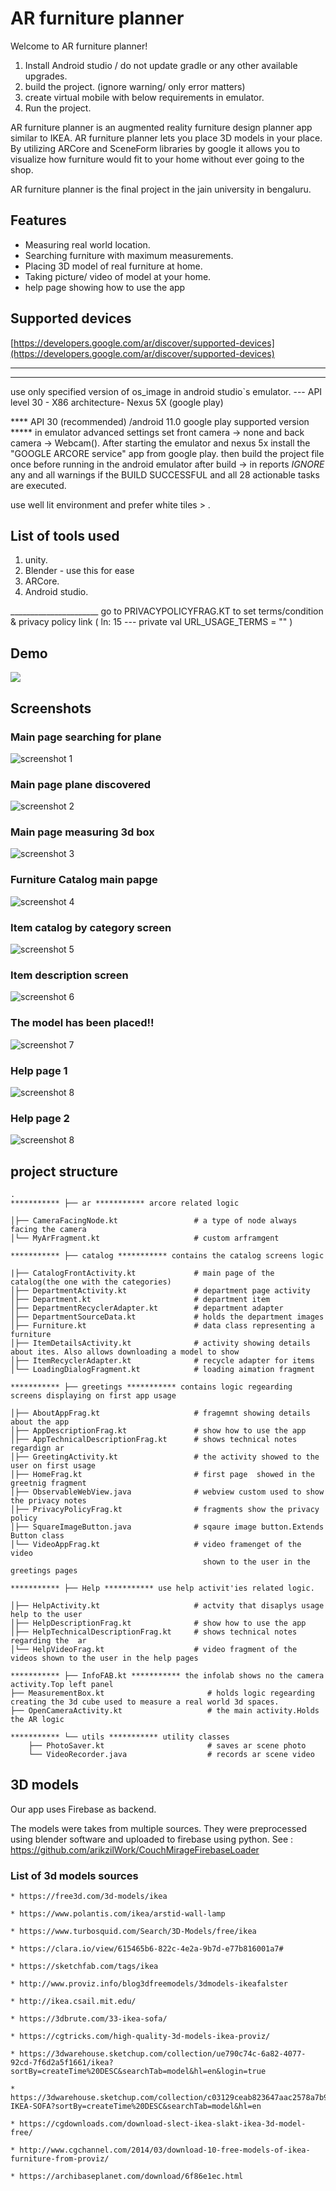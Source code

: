 # AR furniture planner

 Welcome to AR furniture planner!

1. Install Android studio / do not update gradle or any other available upgrades.
2. build the project. (ignore warning/ only error matters)
3. create virtual mobile with below requirements in emulator.
4. Run the project. 


AR furniture planner is an augmented reality furniture design planner app similar to IKEA.
AR furniture planner lets you place 3D models in your place.
By utilizing ARCore and SceneForm libraries by google it allows you to visualize how furniture would fit 
to your home without ever going to the shop.

AR furniture planner is the final project in the jain university in bengaluru.

## Features
- Measuring real world  location.
- Searching furniture with  maximum measurements.
- Placing 3D model of real furniture at home.
- Taking picture/ video of model at your home.
- help page showing how to use the app

## Supported devices
[https://developers.google.com/ar/discover/supported-devices](https://developers.google.com/ar/discover/supported-devices)
 ________________  ___________  _  _____________   _________________ ____________________  _____ _______
 ______________ ________  ____ _____ ___ _ _ _________ ___________ ____________ ______ ________ _______

use only specified version of os_image in android studio`s emulator.
--- API level 30 - X86 architecture- Nexus 5X (google play)

**** API 30 (recommended) /android 11.0 google play supported version ***** 
in emulator advanced settings set front camera -> none and back camera -> Webcam().
After starting the emulator and nexus 5x install the "GOOGLE ARCORE service" app from google play.
then build the project file once before running in the android emulator after build -> in reports 
*IGNORE* any and all warnings if the BUILD SUCCESSFUL and all 28 actionable tasks are executed.

use well lit environment and prefer white tiles > .

## List of tools used

1. unity.
2. Blender - use this for ease
3. ARCore.
4. Android studio.

______________________ go to PRIVACYPOLICYFRAG.KT to set terms/condition & privacy policy link ( ln: 15 --- private val URL_USAGE_TERMS = "<link>" )


## Demo
![](docs/images/demo_1.gif)

## Screenshots

### Main page searching for plane
![screenshot 1](docs/images/screenshot_1.jpeg)
### Main page plane discovered
![screenshot 2](docs/images/screenshot_2.jpeg)
### Main page measuring 3d box
![screenshot 3](docs/images/screenshot_3.jpeg)
### Furniture Catalog main papge
![screenshot 4](docs/images/screenshot_4.jpeg)
### Item catalog by category screen
![screenshot 5](docs/images/screenshot_5.jpeg)
### Item description screen
![screenshot 6](docs/images/screenshot_6.jpeg)
### The model has been placed!!
![screenshot 7](docs/images/screenshot_7.jpeg)
### Help page 1
![screenshot 8](docs/images/screenshot_8.jpeg)
### Help page 2
![screenshot 8](docs/images/screenshot_9.jpeg)



## project structure
```
.
*********** ├── ar *********** arcore related logic

│├── CameraFacingNode.kt                 # a type of node always facing the camera
│└── MyArFragment.kt                     # custom arframgent 

*********** ├── catalog *********** contains the catalog screens logic

|├── CatalogFrontActivity.kt             # main page of the catalog(the one with the categories)
│├── DepartmentActivity.kt               # department page activity
│├── Department.kt                       # department item 
│├── DepartmentRecyclerAdapter.kt        # department adapter
│├── DepartmentSourceData.kt             # holds the department images
│├── Furniture.kt                        # data class representing a furniture
│├── ItemDetailsActivity.kt              # activity showing details about ites. Also allows downloading a model to show
│├── ItemRecyclerAdapter.kt              # recycle adapter for items
│└── LoadingDialogFragment.kt            # loading aimation fragment

*********** ├── greetings *********** contains logic regearding screens displaying on first app usage

│├── AboutAppFrag.kt                     # fragemnt showing details about the app
│├── AppDescriptionFrag.kt               # show how to use the app
│├── AppTechnicalDescriptionFrag.kt      # shows technical notes regardign ar
│├── GreetingActivity.kt                 # the activity showed to the user on first usage
│├── HomeFrag.kt                         # first page  showed in the greetnig fragment
│├── ObservableWebView.java              # webview custom used to show the privacy notes
│├── PrivacyPolicyFrag.kt                # fragments show the privacy policy
│├── SquareImageButton.java              # sqaure image button.Extends Button class
│└── VideoAppFrag.kt                     # video framenget of the video 
                                           shown to the user in the greetings pages

*********** ├── Help *********** use help activit'ies related logic.

│├── HelpActivity.kt                     # actvity that disaplys usage help to the user
│├── HelpDescriptionFrag.kt              # show how to use the app
│├── HelpTechnicalDescriptionFrag.kt     # shows technical notes regarding the  ar
│└── HelpVideoFrag.kt                    # video fragment of the videos shown to the user in the help pages

*********** ├── InfoFAB.kt *********** the infolab shows no the camera activity.Top left panel
├── MeasurementBox.kt                       # holds logic regearding creating the 3d cube used to measure a real world 3d spaces.
├── OpenCameraActivity.kt                   # the main activity.Holds the AR logic

*********** └── utils *********** utility classes
    ├── PhotoSaver.kt                       # saves ar scene photo
    └── VideoRecorder.java                  # records ar scene video
```

## 3D models
Our app uses Firebase as backend.

The models were takes from multiple sources.
They were preprocessed using blender software and uploaded to firebase using python.
See : https://github.com/arikzilWork/CouchMirageFirebaseLoader

### List of 3d models sources
    * https://free3d.com/3d-models/ikea

    * https://www.polantis.com/ikea/arstid-wall-lamp

    * https://www.turbosquid.com/Search/3D-Models/free/ikea

    * https://clara.io/view/615465b6-822c-4e2a-9b7d-e77b816001a7#

    * https://sketchfab.com/tags/ikea

    * http://www.proviz.info/blog3dfreemodels/3dmodels-ikeafalster

    * http://ikea.csail.mit.edu/

    * https://3dbrute.com/33-ikea-sofa/

    * https://cgtricks.com/high-quality-3d-models-ikea-proviz/

    * https://3dwarehouse.sketchup.com/collection/ue790c74c-6a82-4077-92cd-7f6d2a5f1661/ikea?sortBy=createTime%20DESC&searchTab=model&hl=en&login=true

    * https://3dwarehouse.sketchup.com/collection/c03129ceab823647aac2578a7b9ddb8c/2-IKEA-SOFA?sortBy=createTime%20DESC&searchTab=model&hl=en

    * https://cgdownloads.com/download-slect-ikea-slakt-ikea-3d-model-free/

    * http://www.cgchannel.com/2014/03/download-10-free-models-of-ikea-furniture-from-proviz/

    * https://archibaseplanet.com/download/6f86e1ec.html